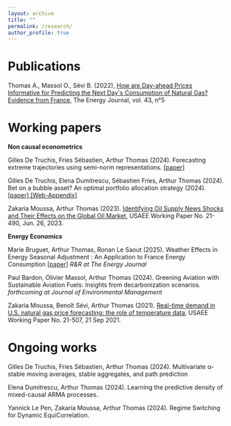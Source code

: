 ```yaml
---
layout: archive
title: ""
permalink: /research/
author_profile: true
---
```


Publications
=====

Thomas A., Massol O., Sévi B. (2022), [How are Day-ahead Prices Informative for Predicting the Next Day's Consumption of Natural Gas? Evidence from France](https://www.iaee.org/energyjournal/article/3875), The Energy Journal, vol. 43, n°5


Working papers
=====


**Non causal econometrics**


Gilles De Truchis, Fries Sébastien, Arthur Thomas (2024). Forecasting extreme trajectories using semi-norm
representations. <a href="/files/2024_DFT.pdf" download="2024_DFT.pdf">
  [paper]
</a>


Gilles De Truchis, Elena Dumitrescu, Sébastien Fries, Arthur Thomas (2024). Bet on a bubble asset? An optimal portfolio allocation strategy (2024). <a href="/files/DDFT_2024.pdf" download="DDFT_2024.pdf">
  [paper]
</a> <a href="/files/Appendix_DDFT_2024.pdf" download="Appendix_DDFT_2024.pdf">
  [Web-Appendix]
</a>

Zakaria Moussa, Arthur Thomas (2023). [Identifying Oil Supply News Shocks and Their Effects on the Global Oil Market](https://papers.ssrn.com/sol3/papers.cfm?abstract_id=3812529#), USAEE Working Paper No. 21-490, Jun. 26, 2023.


**Energy Economics**


Marie Bruguet, Arthur Thomas, Ronan Le Saout (2025). Weather Effects in Energy Seasonal Adjustment : An Application to France Energy Consumption <a href="/files/BTL2025_revised.pdf" download="BTL2025_revised.pdf">[paper]</a> *R&R at The Energy Journal* 


Paul Bardon, Olivier Massol, Arthur Thomas (2024). Greening Aviation with Sustainable Aviation Fuels: Insights from decarbonization scenarios.  *forthcoming at Journal of Environmental Management*

Zakaria Moussa, Benoît Sévi, Arthur Thomas (2021). [Real-time demand in U.S. natural gas price forecasting: the role of temperature data](https://papers.ssrn.com/sol3/papers.cfm?abstract_id=3880809), USAEE Working Paper No. 21-507, 21 Sep 2021.



Ongoing works
=====

Gilles De Truchis, Fries Sébastien, Arthur Thomas (2024).  Multivariate α-stable moving averages,
stable aggregates, and path prediction 

Elena Dumitrescu, Arthur Thomas (2024). Learning the predictive density of mixed-causal ARMA processes. 

Yannick Le Pen, Zakaria Moussa, Arthur Thomas (2024). Regime Switching for Dynamic EquiCorrelation. 




